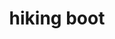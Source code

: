 ---
layout: objects
title: hiking boot
emoji: hiking_boot
permalink: 🥾.html
image: assets/img/3moji/hiking_boot.png
---